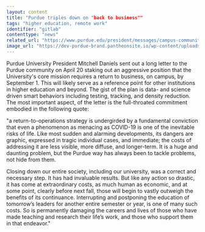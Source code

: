 ```yaml
---
layout: content
title: "Purdue triples down on "back to business""
tags: "higher education, remote work"
identifier: "gitlab"
contenttype: "news"
related_url: "https://www.purdue.edu/president/messages/campus-community/2020/2004-fall-message.php"
image_url: "https://dev-purdue-brand.pantheonsite.io/wp-content/uploads/2020/01/1_OurNewLogo.png"
---
```

Purdue University President Mitchell Daniels sent out a long letter to the Purdue community on April 20 staking out an aggressive position that the University's core mission requires a return to business, on campus, by September 1.   This will likely serve as a reference point for other institutions in higher education and beyond.  The gist of the plan is data- and science driven smart behaviors including testing, tracking, and density reduction.  The most important aspect, of the letter is the full-throated commitment embodied in the following quote:

"a return-to-operations strategy is undergirded by a fundamental conviction that even a phenomenon as menacing as COVID-19 is one of the inevitable risks of life.  Like most sudden and alarming developments, its dangers are graphic, expressed in tragic individual cases, and immediate; the costs of addressing it are less visible, more diffuse, and longer-term.  It is a huge and daunting problem, but the Purdue way has always been to tackle problems, not hide from them. 

Closing down our entire society, including our university, was a correct and necessary step.  It has had invaluable results.  But like any action so drastic, it has come at extraordinary costs, as much human as economic, and at some point, clearly before next fall, those will begin to vastly outweigh the benefits of its continuance.  Interrupting and postponing the education of tomorrow’s leaders for another entire semester or year, is one of many such costs.  So is permanently damaging the careers and lives of those who have made teaching and research their life’s work, and those who support them in that endeavor."


